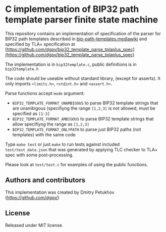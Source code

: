 # C implementation of BIP32 path template parser finite state machine

This repository contains an implementation of specification of the parser for BIP32 path templates
described in [bip-path-templates.mediawiki](https://github.com/dgpv/bip32_template_parse_tplaplus_spec/blob/master/bip-path-templates.mediawiki)
and specified by TLA+ specification at [https://github.com/dgpv/bip32_template_parse_tplaplus_spec](https://github.com/dgpv/bip32_template_parse_tplaplus_spec)

The implementation is in `bip32template.c`, public definitions is in `bip32template.h`

The code should be useable without standard library, (except for asserts).
It only imports `<limits.h>`, `<stdint.h>` and `<assert.h>`.

Parse functions accept `mode` argument:
* `BIP32_TEMPLATE_FORMAT_UNAMBIGOUS` to parse BIP32 template strings that are unambigous (specifiyng the range `[1,2,3]` is not allowed, must be specified as `[1-3]`
* `BIP32_TEMPLATE_FORMAT_AMBIGOUS` to parse BIP32 template strings that allow specifiyng the range as `[1,2,3]`
* `BIP32_TEMPLATE_FORMAT_ONLYPATH` to parse just BIP32 paths (not templates) with the same code

Type `make test` or just `make` to run tests against included `test/test_data.json` that was
generated by applying TLC checker to TLA+ spec with some post-processing.

Please look at `test/test.c` for examples of using the public functions.

## Authors and contributors

This implementation was created by Dmitry Petukhov (https://github.com/dgpv/)

## License

Released under MIT license.
